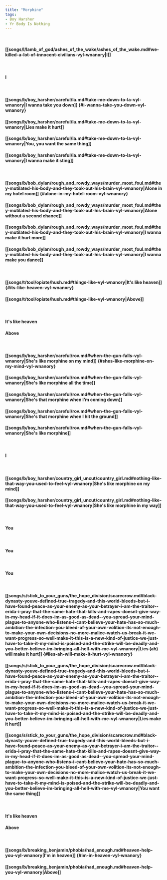 ```yaml
---
title: "Morphine"
tags:
- Boy Harsher
- Yr Body Is Nothing
---
```

&nbsp;
#### [[songs/l/lamb_of_god/ashes_of_the_wake/ashes_of_the_wake.md#we-killed-a-lot-of-innocent-civilians-vyl-wnanory|I]]
&nbsp;
#### I
&nbsp;
#### [[songs/b/boy_harsher/careful/la.md#take-me-down-to-la-vyl-wnanory|I wanna take you down]] {#i-wanna-take-you-down-vyl-wnanory}
#### [[songs/b/boy_harsher/careful/la.md#take-me-down-to-la-vyl-wnanory|Lies make it hurt]]
#### [[songs/b/boy_harsher/careful/la.md#take-me-down-to-la-vyl-wnanory|You, you want the same thing]]
#### [[songs/b/boy_harsher/careful/la.md#take-me-down-to-la-vyl-wnanory|I wanna make it sting]]
&nbsp;
#### [[songs/b/bob_dylan/rough_and_rowdy_ways/murder_most_foul.md#they-mutilated-his-body-and-they-took-out-his-brain-vyl-wnanory|Alone in my hotel room]] {#alone-in-my-hotel-room-vyl-wnanory}
#### [[songs/b/bob_dylan/rough_and_rowdy_ways/murder_most_foul.md#they-mutilated-his-body-and-they-took-out-his-brain-vyl-wnanory|Alone without a second chance]]
#### [[songs/b/bob_dylan/rough_and_rowdy_ways/murder_most_foul.md#they-mutilated-his-body-and-they-took-out-his-brain-vyl-wnanory|I wanna make it hurt more]]
#### [[songs/b/bob_dylan/rough_and_rowdy_ways/murder_most_foul.md#they-mutilated-his-body-and-they-took-out-his-brain-vyl-wnanory|I wanna make you dance]]
&nbsp;
#### [[songs/t/tool/opiate/hush.md#things-like-vyl-wnanory|It's like heaven]] {#its-like-heaven-vyl-wnanory}
#### [[songs/t/tool/opiate/hush.md#things-like-vyl-wnanory|Above]]
&nbsp;
#### It's like heaven
#### Above
&nbsp;
#### [[songs/b/boy_harsher/careful/rov.md#when-the-gun-falls-vyl-wnanory|She's like morphine on my mind]] {#shes-like-morphine-on-my-mind-vyl-wnanory}
#### [[songs/b/boy_harsher/careful/rov.md#when-the-gun-falls-vyl-wnanory|She's like morphine all the time]]
#### [[songs/b/boy_harsher/careful/rov.md#when-the-gun-falls-vyl-wnanory|She's that morphine when I'm coming down]]
#### [[songs/b/boy_harsher/careful/rov.md#when-the-gun-falls-vyl-wnanory|She's that morphine when I hit the ground]]
#### [[songs/b/boy_harsher/careful/rov.md#when-the-gun-falls-vyl-wnanory|She's like morphine]]
&nbsp;
#### I
&nbsp;
#### [[songs/b/boy_harsher/country_girl_uncut/country_girl.md#nothing-like-that-way-you-used-to-feel-vyl-wnanory|She's like morphine on my mind]]
#### [[songs/b/boy_harsher/country_girl_uncut/country_girl.md#nothing-like-that-way-you-used-to-feel-vyl-wnanory|She's like morphine in my way]]
&nbsp;
#### You
&nbsp;
#### You
&nbsp;
#### You
&nbsp;
#### [[songs/s/stick_to_your_guns/the_hope_division/scarecrow.md#black-dynasty-youve-defined-true-tragedy-and-this-world-bleeds-but-i-have-found-peace-as-your-enemy-as-your-betrayer-i-am-the-traitor--erida-i-pray-that-the-same-hate-that-kills-and-rapes-doesnt-give-way-in-my-head-if-it-does-im-as-good-as-dead--you-spread-your-mind-plague-to-anyone-who-listens-i-cant-believe-your-hate-has-so-much-ambition-the-infection-you-bleed-of-your-own-volition-its-not-enough-to-make-your-own-decisions-no-more-malice-watch-us-break-it-we-want-progress-so-well-make-it-this-is-a-new-kind-of-justice-we-just-have-to-take-it-my-mind-is-poised-and-the-strike-will-be-deadly-and-you-better-believe-im-bringing-all-hell-with-me-vyl-wnanory|Lies (ah) will make it hurt]] {#lies-ah-will-make-it-hurt-vyl-wnanory}
#### [[songs/s/stick_to_your_guns/the_hope_division/scarecrow.md#black-dynasty-youve-defined-true-tragedy-and-this-world-bleeds-but-i-have-found-peace-as-your-enemy-as-your-betrayer-i-am-the-traitor--erida-i-pray-that-the-same-hate-that-kills-and-rapes-doesnt-give-way-in-my-head-if-it-does-im-as-good-as-dead--you-spread-your-mind-plague-to-anyone-who-listens-i-cant-believe-your-hate-has-so-much-ambition-the-infection-you-bleed-of-your-own-volition-its-not-enough-to-make-your-own-decisions-no-more-malice-watch-us-break-it-we-want-progress-so-well-make-it-this-is-a-new-kind-of-justice-we-just-have-to-take-it-my-mind-is-poised-and-the-strike-will-be-deadly-and-you-better-believe-im-bringing-all-hell-with-me-vyl-wnanory|Lies make it hurt]]
#### [[songs/s/stick_to_your_guns/the_hope_division/scarecrow.md#black-dynasty-youve-defined-true-tragedy-and-this-world-bleeds-but-i-have-found-peace-as-your-enemy-as-your-betrayer-i-am-the-traitor--erida-i-pray-that-the-same-hate-that-kills-and-rapes-doesnt-give-way-in-my-head-if-it-does-im-as-good-as-dead--you-spread-your-mind-plague-to-anyone-who-listens-i-cant-believe-your-hate-has-so-much-ambition-the-infection-you-bleed-of-your-own-volition-its-not-enough-to-make-your-own-decisions-no-more-malice-watch-us-break-it-we-want-progress-so-well-make-it-this-is-a-new-kind-of-justice-we-just-have-to-take-it-my-mind-is-poised-and-the-strike-will-be-deadly-and-you-better-believe-im-bringing-all-hell-with-me-vyl-wnanory|You want the same thing]]
&nbsp;
#### It's like heaven
#### Above
&nbsp;
#### [[songs/b/breaking_benjamin/phobia/had_enough.md#heaven-help-you-vyl-wnanory|I'm in heaven]] {#im-in-heaven-vyl-wnanory}
#### [[songs/b/breaking_benjamin/phobia/had_enough.md#heaven-help-you-vyl-wnanory|Above]]
